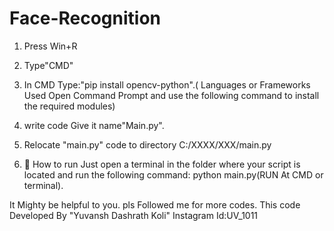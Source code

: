 # Face-Recognition
1) Press Win+R
2) Type"CMD"
3) In CMD Type:"pip install opencv-python".( Languages or Frameworks Used
Open Command Prompt and use the following command to install the required modules)

4) write code Give it name"Main.py".
5) Relocate "main.py" code to directory  C:/XXXX/XXX/main.py
6) 🌟 How to run Just open a terminal in the folder where your script is located and run the following command:
python main.py(RUN At CMD or terminal).


   

It Mighty be helpful to you.
pls Followed me for more codes.
This code Developed By "Yuvansh Dashrath Koli"
Instagram Id:UV_1011
